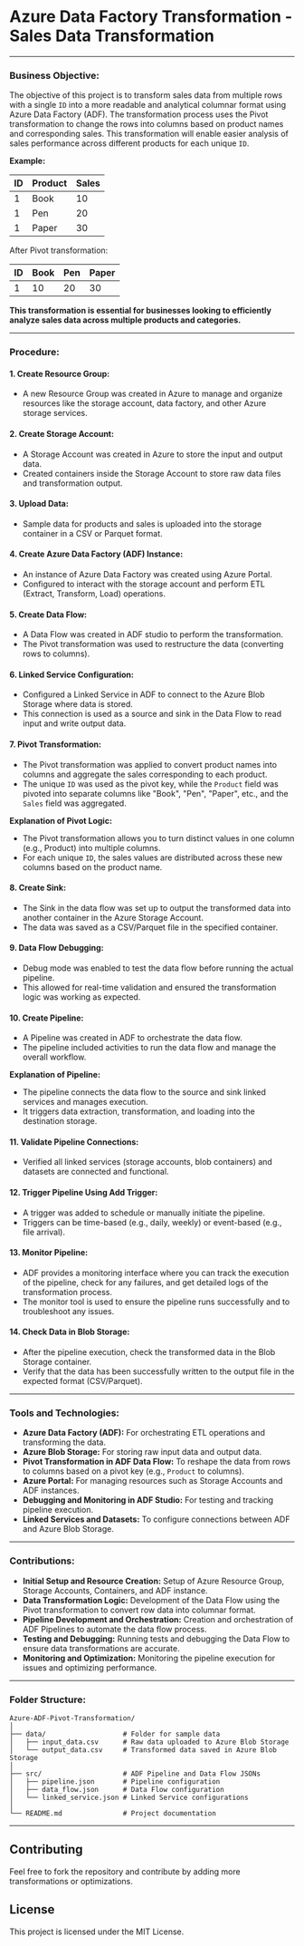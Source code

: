 # **Azure Data Factory Transformation - Sales Data Transformation**

---

### **Business Objective:**

The objective of this project is to transform sales data from multiple rows with a single `ID` into a more readable and analytical columnar format using Azure Data Factory (ADF). The transformation process uses the Pivot transformation to change the rows into columns based on product names and corresponding sales. This transformation will enable easier analysis of sales performance across different products for each unique `ID`.

**Example:**

| ID | Product   | Sales |
|----|-----------|-------|
| 1  | Book      | 10    |
| 1  | Pen       | 20    |
| 1  | Paper     | 30    |

After Pivot transformation:

| ID | Book | Pen | Paper |
|----|------|-----|-------|
| 1  | 10   | 20  | 30    |

**This transformation is essential for businesses looking to efficiently analyze sales data across multiple products and categories.**

---

### **Procedure:**

#### 1. **Create Resource Group:**
   - A new Resource Group was created in Azure to manage and organize resources like the storage account, data factory, and other Azure storage services.
   
#### 2. **Create Storage Account:**
   - A Storage Account was created in Azure to store the input and output data. 
   - Created containers inside the Storage Account to store raw data files and transformation output.

#### 3. **Upload Data:**
   - Sample data for products and sales is uploaded into the storage container in a CSV or Parquet format.

#### 4. **Create Azure Data Factory (ADF) Instance:**
   - An instance of Azure Data Factory was created using Azure Portal.
   - Configured to interact with the storage account and perform ETL (Extract, Transform, Load) operations.

#### 5. **Create Data Flow:**
   - A Data Flow was created in ADF studio to perform the transformation.
   - The Pivot transformation was used to restructure the data (converting rows to columns).

#### 6. **Linked Service Configuration:**
   - Configured a Linked Service in ADF to connect to the Azure Blob Storage where data is stored.
   - This connection is used as a source and sink in the Data Flow to read input and write output data.

#### 7. **Pivot Transformation:**
   - The Pivot transformation was applied to convert product names into columns and aggregate the sales corresponding to each product.
   - The unique `ID` was used as the pivot key, while the `Product` field was pivoted into separate columns like "Book", "Pen", "Paper", etc., and the `Sales` field was aggregated.

   **Explanation of Pivot Logic:**
   - The Pivot transformation allows you to turn distinct values in one column (e.g., Product) into multiple columns. 
   - For each unique `ID`, the sales values are distributed across these new columns based on the product name.

#### 8. **Create Sink:**
   - The Sink in the data flow was set up to output the transformed data into another container in the Azure Storage Account.
   - The data was saved as a CSV/Parquet file in the specified container.

#### 9. **Data Flow Debugging:**
   - Debug mode was enabled to test the data flow before running the actual pipeline. 
   - This allowed for real-time validation and ensured the transformation logic was working as expected.

#### 10. **Create Pipeline:**
   - A Pipeline was created in ADF to orchestrate the data flow.
   - The pipeline included activities to run the data flow and manage the overall workflow.
   
   **Explanation of Pipeline:**
   - The pipeline connects the data flow to the source and sink linked services and manages execution.
   - It triggers data extraction, transformation, and loading into the destination storage.

#### 11. **Validate Pipeline Connections:**
   - Verified all linked services (storage accounts, blob containers) and datasets are connected and functional.
   
#### 12. **Trigger Pipeline Using Add Trigger:**
   - A trigger was added to schedule or manually initiate the pipeline.
   - Triggers can be time-based (e.g., daily, weekly) or event-based (e.g., file arrival).

#### 13. **Monitor Pipeline:**
   - ADF provides a monitoring interface where you can track the execution of the pipeline, check for any failures, and get detailed logs of the transformation process.
   - The monitor tool is used to ensure the pipeline runs successfully and to troubleshoot any issues.

#### 14. **Check Data in Blob Storage:**
   - After the pipeline execution, check the transformed data in the Blob Storage container.
   - Verify that the data has been successfully written to the output file in the expected format (CSV/Parquet).

---

### **Tools and Technologies:**

- **Azure Data Factory (ADF):** For orchestrating ETL operations and transforming the data.
- **Azure Blob Storage:** For storing raw input data and output data.
- **Pivot Transformation in ADF Data Flow:** To reshape the data from rows to columns based on a pivot key (e.g., `Product` to columns).
- **Azure Portal:** For managing resources such as Storage Accounts and ADF instances.
- **Debugging and Monitoring in ADF Studio:** For testing and tracking pipeline execution.
- **Linked Services and Datasets:** To configure connections between ADF and Azure Blob Storage.

---

### **Contributions:**

- **Initial Setup and Resource Creation:** Setup of Azure Resource Group, Storage Accounts, Containers, and ADF instance.
- **Data Transformation Logic:** Development of the Data Flow using the Pivot transformation to convert row data into columnar format.
- **Pipeline Development and Orchestration:** Creation and orchestration of ADF Pipelines to automate the data flow process.
- **Testing and Debugging:** Running tests and debugging the Data Flow to ensure data transformations are accurate.
- **Monitoring and Optimization:** Monitoring the pipeline execution for issues and optimizing performance.

---

### **Folder Structure:**

```
Azure-ADF-Pivot-Transformation/
│
├── data/                   # Folder for sample data
│   ├── input_data.csv      # Raw data uploaded to Azure Blob Storage
│   └── output_data.csv     # Transformed data saved in Azure Blob Storage
│
├── src/                    # ADF Pipeline and Data Flow JSONs
│   ├── pipeline.json       # Pipeline configuration
│   ├── data_flow.json      # Data Flow configuration
│   └── linked_service.json # Linked Service configurations
│
└── README.md               # Project documentation
```

---

## Contributing
Feel free to fork the repository and contribute by adding more transformations or optimizations.

## License
This project is licensed under the MIT License.

